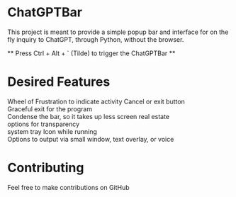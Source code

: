 # ChatGPTBar

This project is meant to provide a simple popup bar and interface for on the fly inquiry to ChatGPT, through Python, without the browser.

** Press Ctrl + Alt + ` (Tilde) to trigger the ChatGPTBar **

# Desired Features

Wheel of Frustration to indicate activity
Cancel or exit button  
Graceful exit for the program  
Condense the bar, so it takes up less screen real estate  
options for transparency  
system tray Icon while running  
Options to output via small window, text overlay, or voice  

# Contributing

Feel free to make contributions on GitHub
